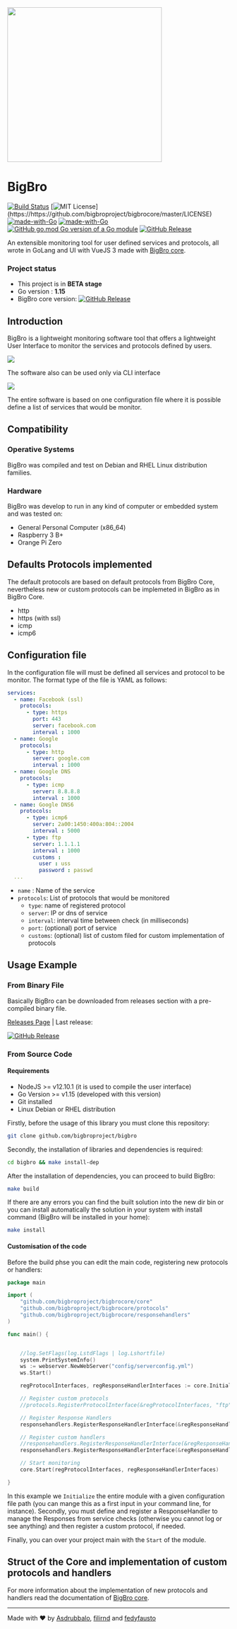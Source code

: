 <img src="readme/bigbro-logo.svg" width="350">

# BigBro 
[![Build Status](https://travis-ci.org/bigbroproject/bigbrocore.svg?branch=master)](https://travis-ci.org/bigbroproject/bigbrocore) [![MIT License](https://img.shields.io/apm/l/atomic-design-ui.svg?)](https://https://github.com/bigbroproject/bigbrocore/master/LICENSE)
[![made-with-Go](https://img.shields.io/badge/Made%20with-Go-1f425f.svg)](https://golang.org)
[![made-with-Go](https://img.shields.io/badge/Made%20with-Vue%203-%2341b883)](https://https://v3.vuejs.org/)
[![GitHub go.mod Go version of a Go module](https://img.shields.io/github/go-mod/go-version/bigbroproject/bigbrocore.svg)](https://github.com/bigbroproject/bigbrocore)
[![GitHub Release](https://img.shields.io/github/release/bigbroproject/bigbro.svg?style=flat)]()  

An extensible monitoring tool for user defined services and protocols, all wrote in GoLang and UI with VueJS 3 made with [BigBro core](http://github.com/bigbroproject/bigbrocore).

### Project status
* This project is in **BETA stage**
* Go version : **1.15**
* BigBro core version: [![GitHub Release](https://img.shields.io/github/release/bigbroproject/bigbrocore.svg?style=flat)]()  

## Introduction

BigBro is a lightweight monitoring software tool that offers a lightweight User Interface to monitor the services and protocols defined by users.

<img src="readme/dashboard.png" >

The software also can be used only via CLI interface

<img src="readme/cli.png" >

The entire software is based on one configuration file where it is possible define a list of services that would be monitor.

## Compatibility

### Operative Systems
BigBro was compiled and test on Debian and RHEL Linux distribution families.

### Hardware
BigBro was develop to run in any kind of computer or embedded system and was tested on:

- General Personal Computer (x86_64)
- Raspberry 3 B+
- Orange Pi Zero

## Defaults Protocols implemented
The default protocols are based on default protocols from BigBro Core, nevertheless new or custom protocols can be implemeted in BigBro as in BigBro Core.
- http
- https (with ssl)
- icmp
- icmp6

## Configuration file
In the configuration file will must be defined all services and protocol to be monitor. The format type of the file is YAML as follows:

```yaml
services:
  - name: Facebook (ssl)
    protocols:
      - type: https
        port: 443
        server: facebook.com
        interval : 1000
  - name: Google
    protocols:
      - type: http
        server: google.com
        interval : 1000
  - name: Google DNS
    protocols:
      - type: icmp
        server: 8.8.8.8
        interval : 1000
  - name: Google DNS6
    protocols:
      - type: icmp6
        server: 2a00:1450:400a:804::2004
        interval : 5000
      - type: ftp
        server: 1.1.1.1
        interval : 1000
        customs :
          user : uss
          password : passwd
  ...
```
* `name` : Name of the service
* `protocols`: List of protocols that would be monitored
    * `type`: name of registered protocol
    * `server`: IP or dns of service
    * `interval`: interval time between check (in milliseconds)
    * `port`: (optional) port of service
    * `customs`: (optional) list of custom filed for custom implementation of protocols


## Usage Example
### From Binary File
Basically BigBro can be downloaded from releases section with a pre-compiled binary file.

[Releases Page](https://github.com/bigbroproject/bigbro/releases) | Last release:

[![GitHub Release](https://img.shields.io/github/release/bigbroproject/bigbro.svg?style=flat)]()  

### From Source Code

#### Requirements
- NodeJS >= v12.10.1 (it is used to compile the user interface)
- Go Version >= v1.15 (developed with this version)
- Git installed
- Linux Debian or RHEL distribution

Firstly, before the usage of this library you must clone this repository:
```bash
git clone github.com/bigbroproject/bigbro
```

Secondly, the installation of libraries and dependencies is required:
```bash
cd bigbro && make install-dep
```
After the installation of dependencies, you can proceed to build BigBro:

```bash
make build
```
If there are any errors you can find the built solution into the new dir bin or you can install automatically the solution in your system with install command (BigBro will be installed in your home):

```bash
make install
```


#### Customisation of the code
Before the build phse you can edit the main code, registering new protocols or handlers:

```go
package main

import (
	"github.com/bigbroproject/bigbrocore/core"
	"github.com/bigbroproject/bigbrocore/protocols"
	"github.com/bigbroproject/bigbrocore/responsehandlers"
)

func main() {


	//log.SetFlags(log.LstdFlags | log.Lshortfile)
	system.PrintSystemInfo()
	ws := webserver.NewWebServer("config/serverconfig.yml")
	ws.Start()

	regProtocolInterfaces, regResponseHandlerInterfaces := core.Initialize("config/config.yml")

	// Register custom protocols
	//protocols.RegisterProtocolInterface(&regProtocolInterfaces, "ftp", protocols.FTP{})

	// Register Response Handlers
	responsehandlers.RegisterResponseHandlerInterface(&regResponseHandlerInterfaces, "webServerHandler", responsehandler.WebServerRespHandler{OutputChannel: ws.InputChannel})

    // Register custom handlers
	//responsehandlers.RegisterResponseHandlerInterface(&regResponseHandlerInterfaces, "console", responsehandlers.ConsoleHandler{})
	responsehandlers.RegisterResponseHandlerInterface(&regResponseHandlerInterfaces, "consoleMemory", responsehandlers.ConsoleHandlerWithMemory{})

	// Start monitoring
	core.Start(regProtocolInterfaces, regResponseHandlerInterfaces)

}
```
In this example we `Initialize` the entire module with a given configuration file path (you can mange this as a first input in your command line, for instance). 
Secondly, you must define and register a ResponseHandler to manage the Responses from service checks (otherwise you cannot log or see anything) and then register a custom protocol, if needed.

Finally, you can over your project main with the `Start` of the module. 

## Struct of the Core and implementation of custom protocols and handlers

For more information about the implementation of new protocols and handlers read the documentation of [BigBro core](http://github.com/bigbroproject/bigbrocore).


---
Made with ❤️ by [Asdrubbalo](http://github.com/danielemlu), [filirnd](http://github.com/filirnd) and [fedyfausto](http://github.com/fedyfausto)


